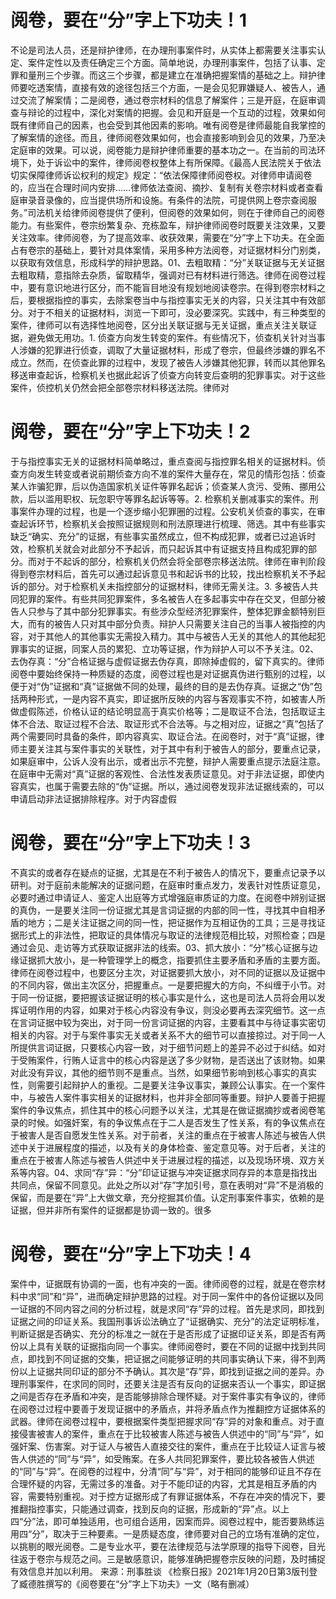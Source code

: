 # 阅卷，要在“分”字上下功夫！1

不论是司法人员，还是辩护律师，在办理刑事案件时，从实体上都需要关注事实认定、案件定性以及责任确定三个方面。简单地说，办理刑事案件，包括了认事、定罪和量刑三个步骤。而这三个步骤，都是建立在准确把握案情的基础之上。辩护律师要吃透案情，直接有效的途径包括三个方面，一是会见犯罪嫌疑人、被告人，通过交流了解案情；二是阅卷，通过卷宗材料的信息了解案件；三是开庭，在庭审调查与辩论的过程中，深化对案情的把握。会见和开庭是一个互动的过程，效果如何既有律师自己的因素，也会受到其他因素的影响。唯有阅卷是律师最能自我掌控的了解案情的途径。而且，律师阅卷效果如何，也会直接影响到会见的效果，乃至决定庭审的效果。可以说，阅卷能力是辩护律师重要的基本功之一。在当前的司法环境下，处于诉讼中的案件，律师阅卷权整体上有所保障。《最高人民法院关于依法切实保障律师诉讼权利的规定》规定：“依法保障律师阅卷权。对律师申请阅卷的，应当在合理时间内安排……律师依法查阅、摘抄、复制有关卷宗材料或者查看庭审录音录像的，应当提供场所和设施。有条件的法院，可提供网上卷宗查阅服务。”司法机关给律师阅卷提供了便利，但阅卷的效果如何，则在于律师自己的阅卷能力。有些案件，卷宗纷繁复杂、充栋盈车，辩护律师阅卷时既要关注效果，又要关注效率。律师阅卷，为了提高效率、收获效果，需要在“分”字上下功夫。在全面占有卷宗的基础上，要针对具体案情，采用多种方法阅卷，对证据材料分门别类，以获取有效信息，形成科学的辩护思路。01、去粗取精：“分”关联证据与无关证据去粗取精，意指除去杂质，留取精华，强调对已有材料进行筛选。律师在阅卷过程中，要有意识地进行区分，而不能盲目地没有规划地阅读卷宗。在得到卷宗材料之后，要根据指控的事实，去除案卷当中与指控事实无关的内容，只关注其中有效部分。对于不相关的证据材料，浏览一下即可，没必要深究。实践中，有三种类型的案件，律师可以有选择性地阅卷，区分出关联证据与无关证据，重点关注关联证据，避免做无用功。1. 侦查方向发生转变的案件。有些情况下，侦查机关针对当事人涉嫌的犯罪进行侦查，调取了大量证据材料，形成了卷宗，但最终涉嫌的罪名不成立。然而，在侦查此罪的过程中，发现了被告人涉嫌其他犯罪，转而以其他罪名移送审查起诉，检察机关也据此起诉了侦查方向转变后查明的犯罪事实。对于这些案件，侦控机关仍然会把全部卷宗材料移送法院。律师对

# 阅卷，要在“分”字上下功夫！2

于与指控事实无关的证据材料简单略过，重点查阅与指控罪名相关的证据材料。侦查方向发生转变或者说前期侦查方向不准的案件大量存在，常见的情形包括：侦查某人诈骗犯罪，后以伪造国家机关证件等罪名起诉；侦查某人贪污、受贿、挪用公款，后以滥用职权、玩忽职守等罪名起诉等等。2. 检察机关删减事实的案件。刑事案件办理的过程，也是一个逐步缩小犯罪圈的过程。公安机关侦查的事实，在审查起诉环节，检察机关会按照证据规则和刑法原理进行梳理、筛选。其中有些事实缺乏“确实、充分”的证据，有些事实虽然成立，但不构成犯罪，或者已过追诉时效，检察机关就会对此部分不予起诉，而只起诉其中有证据支持且构成犯罪的部分。而对于不起诉的部分，检察机关仍然会将全部卷宗移送法院。律师在审判阶段得到卷宗材料后，首先可以通过起诉意见书和起诉书的比较，找出检察机关不予起诉的部分。对于检察机关未指控部分的证据材料，律师无需关注。3. 多被告人共同犯罪的案件。有些共同犯罪案件，多名被告人在多起事实中存在交叉，但部分被告人只参与了其中部分犯罪事实。有些涉众型经济犯罪案件，整体犯罪金额特别巨大，而有的被告人只对其中部分负责。辩护人只需要关注自己的当事人被指控的内容，对于其他人的其他事实无需投入精力。其中与被告人无关的其他人的其他起犯罪事实的证据，同案人员的累犯、立功等证据，作为辩护人可以不予关注。02、去伪存真：“分”合格证据与虚假证据去伪存真，即除掉虚假的，留下真实的。律师阅卷中要始终保持一种质疑的态度，阅卷过程也是对证据真伪进行甄别的过程，以便于对“伪”证据和“真”证据做不同的处理，最终的目的是去伪存真。证据之“伪”包括两种形式，一是内容不真实，即证据所反映的内容与客观事实不符，如被害人所做虚假陈述，价格认证的结论明显高于真实价格等；二是取证不合法，包括取证主体不合法、取证过程不合法、取证形式不合法等。与之相对应，证据之“真”包括了两个需要同时具备的条件，即内容真实、取证合法。在阅卷时，对于“真”证据，律师主要关注其与案件事实的关联性，对于其中有利于被告人的部分，要重点记录，如果庭审中，公诉人没有出示，或者出示不完整，辩护人需要重点提示法庭注意。在庭审中无需对“真”证据的客观性、合法性发表质证意见。对于非法证据，即使内容真实，也属于需要去除的“伪”证据。所以，通过阅卷发现非法证据线索的，可以申请启动非法证据排除程序。对于内容虚假

# 阅卷，要在“分”字上下功夫！3

不真实的或者存在疑点的证据，尤其是在不利于被告人的情况下，要重点记录予以研判。对于庭前未能解决的证据问题，在庭审时重点发力，发表针对性质证意见，必要时通过申请证人、鉴定人出庭等方式增强庭审质证的力度。在阅卷中辨别证据的真伪，一是要关注同一份证据尤其是言词证据的内部的同一性，寻找其中自相矛盾的地方；二是关注证据之间的同一性，把证据作为互相证伪的工具；三是寻找证据形式上的非法性，把取证的具体情况与取证的法律规范相比较，对照检查；四是通过会见、走访等方式获取证据非法的线索。03、抓大放小：“分”核心证据与边缘证据抓大放小，是一种管理学上的概念，指要抓住主要矛盾和矛盾的主要方面。律师在阅卷过程中，也要区分主次，对证据要抓大放小，对不同的证据以及证据中的不同内容，做出主次区分，把握重点。一是要把握大的方向，不纠缠于小节。对于同一份证据，要把握该证据证明的核心事实是什么，这也是司法人员将会用以发挥证明作用的内容，如果对于核心内容没有争议，则没必要再去深究细节。这一点在言词证据中较为突出，对于同一份言词证据的内容，主要看其中与待证事实密切相关的内容。对于与案件事实无关或者关系不大的细节可以直接掠过。对于同一人所提供言词证据，只要核心内容一致，对于细节问题上的差异不必过于纠结。如对于受贿案件，行贿人证言中的核心内容是送了多少财物，是否送出了该财物。如果对此没有异议，其他的细节则不是重点。当然，如果细节影响到核心事实的真实性，则需要引起辩护人的重视。二是要关注争议事实，兼顾公认事实。在一个案件中，与被告人案件事实相关的证据材料，也并非全部同等重要。辩护人要善于把握案件的争议焦点，抓住其中的核心问题予以关注，尤其是在做证据摘抄或者阅卷笔录的时候。如强奸案，有的争议焦点在于二人是否发生了性关系，有的争议焦点在于被害人是否自愿发生性关系。对于前者，关注的重点在于被害人陈述与被告人供述中关于进展程度的描述，以及有关的身体检查、鉴定意见等。对于后者，关注的重点在于被害人陈述与被告人供述中关于进展过程的描述，以及现场环境、双方关系等内容。04、求同“存”异：“分”印证证据与冲突证据求同存异的本意是指找出共同点，保留不同意见。此处之所以对“存”字加引号，意在表明对“异”不是消极的保留，而是要在“异”上大做文章，充分挖掘其价值。认定刑事案件事实，依赖的是证据，但并非所有案件的证据都是协调一致的。很多

# 阅卷，要在“分”字上下功夫！4

案件中，证据既有协调的一面，也有冲突的一面。律师阅卷的过程，就是在卷宗材料中求“同”和“异”，进而确定辩护思路的过程。对于同一案件中的各份证据以及同一证据的不同内容之间的分析过程，就是求同“存”异的过程。首先是求同，即找到证据之间的印证关系。我国刑事诉讼法确立了“证据确实、充分”的法定证明标准，判断证据是否确实、充分的标准之一就在于是否形成了证据印证关系，即是否有两份以上具有关联的证据指向同一个事实。律师阅卷时，要在不同的证据中找到共同点，即找到不同证据的交集，把证据之间能够证明的共同事实确认下来，得不到两份以上证据共同印证的部分不予确认。其次是“存”异，即找到证据之间的差异。办理刑事案件，在求同的同时，还要关注是否有反向的证据来否认一个事实，即证据之间是否存在矛盾和冲突，是否能够排除合理怀疑。对于案件事实有争议的，律师在阅卷过过程中要善于发现证据中的矛盾点，并将矛盾点作为推翻控方证据体系的武器。律师在阅卷过程中，要根据案件类型把握求同“存”异的对象和重点。对于直接侵害被害人的案件，重点在于比较被害人陈述与被告人供述中的“同”与“异”，如强奸案、伤害案。对于证人与被告人直接交往的案件，重点在于比较证人证言与被告人供述的“同”与“异”，如受贿案。在多人共同犯罪案件，要比较各被告人供述的“同”与“异”。在阅卷的过程中，分清“同”与“异”，对于相同的能够印证且不存在合理怀疑的内容，无需过多的准备。对于不能印证的内容，尤其是相互矛盾的内容，需要特别重视。对于控方证据形成了有罪证据体系，不存在冲突的情况下，要推翻指控事实，只能通过调查，找到反向的证据，形成新的“异”点。以上四“分”法，即可单独适用，也可组合适用，因案而异。阅卷过程中，能否要熟练运用四“分”，取决于三种要素。一是质疑态度，律师要对自己的立场有准确的定位，以挑剔的眼光阅卷。二是专业水平，要在法律规范与法学原理的指导下阅卷，目光往返于卷宗与规范之间。三是敏感意识，能够准确把握卷宗反映的问题，及时捕捉有效信息并加以利用。 来源：刑事胜谈 《检察日报》2021年1月20日第3版刊登了臧德胜撰写的《阅卷要在“分”字上下功夫》一文（略有删减）

